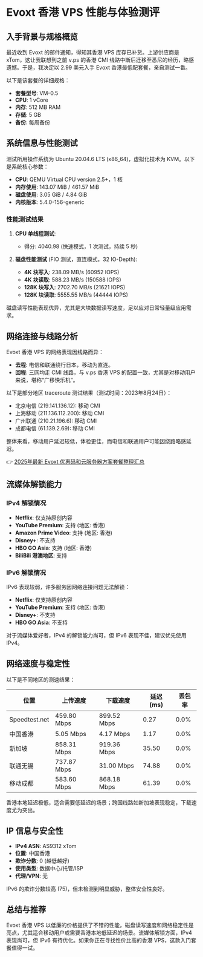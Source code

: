 # Evoxt 香港 VPS 性能与体验测评

## 入手背景与规格概览

最近收到 Evoxt 的邮件通知，得知其香港 VPS 库存已补货。上游供应商是 xTom，这让我联想到之前 v.ps 的香港 CMI 线路中断后迁移至悉尼的经历，略感遗憾。于是，我决定以 2.99 美元入手 Evoxt 香港最低配套餐，亲自测试一番。

以下是该套餐的详细规格：

- **套餐型号**: VM-0.5  
- **CPU**: 1 vCore  
- **内存**: 512 MB RAM  
- **存储**: 5 GB  
- **备份**: 每周备份  

## 系统信息与性能测试

测试所用操作系统为 Ubuntu 20.04.6 LTS (x86_64)，虚拟化技术为 KVM。以下是系统核心参数：

- **CPU**: QEMU Virtual CPU version 2.5+，1 核  
- **内存使用**: 143.07 MiB / 461.57 MiB  
- **磁盘使用**: 3.05 GiB / 4.84 GiB  
- **内核版本**: 5.4.0-156-generic  

### 性能测试结果

1. **CPU 单线程测试**:  
   - 得分: 4040.98 (快速模式，1 次测试，持续 5 秒)  

2. **磁盘性能测试** (FIO 测试，直连模式，32 IO-Depth):  
   - **4K 块写入**: 238.09 MB/s (60952 IOPS)  
   - **4K 块读取**: 588.23 MB/s (150588 IOPS)  
   - **128K 块写入**: 2702.70 MB/s (21621 IOPS)  
   - **128K 块读取**: 5555.55 MB/s (44444 IOPS)  

磁盘读写性能表现优异，尤其是大块数据读写速度，足以应对日常轻量级应用需求。

## 网络连接与线路分析

Evoxt 香港 VPS 的网络表现因线路而异：

- **去程**: 电信和联通绕行日本，移动为直连。  
- **回程**: 三网均走 CMI 线路，与 v.ps 香港 VPS 的配置一致，尤其是对移动用户来说，堪称“广移快乐机”。  

以下是部分地区 traceroute 测试结果（测试时间：2023年8月24日）：

- 北京电信 (219.141.136.12): 移动 CMI  
- 上海移动 (211.136.112.200): 移动 CMI  
- 广州联通 (210.21.196.6): 移动 CMI  
- 成都电信 (61.139.2.69): 移动 CMI  

整体来看，移动用户延迟较低，体验更佳，而电信和联通用户可能因绕路略感延迟。

👉 [2025年最新 Evoxt 优惠码和云服务器方案套餐整理汇总](https://bit.ly/evoxt)

## 流媒体解锁能力

### IPv4 解锁情况

- **Netflix**: 仅支持原创内容  
- **YouTube Premium**: 支持 (地区: 香港)  
- **Amazon Prime Video**: 支持 (地区: 香港)  
- **Disney+**: 不支持  
- **HBO GO Asia**: 支持 (地区: 香港)  
- **BiliBili 港澳地区**: 支持  

### IPv6 解锁情况

IPv6 表现较弱，许多服务因网络连接问题无法解锁：

- **Netflix**: 仅支持原创内容  
- **YouTube Premium**: 支持 (地区: 香港)  
- **Disney+**: 不支持  
- **HBO GO Asia**: 不支持  

对于流媒体爱好者，IPv4 的解锁能力尚可，但 IPv6 表现不佳，建议优先使用 IPv4。

## 网络速度与稳定性

以下是不同地区的测速结果：

| 位置         | 上传速度    | 下载速度    | 延迟 (ms) | 丢包率 |
|--------------|-------------|-------------|-----------|--------|
| Speedtest.net| 459.80 Mbps | 899.52 Mbps | 0.27      | 0.0%   |
| 中国香港     | 5.05 Mbps   | 4.17 Mbps   | 1.17      | 0.0%   |
| 新加坡       | 858.31 Mbps | 919.36 Mbps | 35.50     | 0.0%   |
| 联通无锡     | 737.87 Mbps | 31.00 Mbps  | 74.88     | 0.0%   |
| 移动成都     | 583.60 Mbps | 868.18 Mbps | 61.39     | 0.0%   |

香港本地延迟极低，适合需要低延迟的场景；跨国线路如新加坡表现稳定，下载速度尤为突出。

## IP 信息与安全性

- **IPv4 ASN**: AS9312 xTom  
- **位置**: 中国香港  
- **欺诈分数**: 0 (越低越好)  
- **使用类型**: 数据中心/托管/ISP  
- **代理/VPN**: 无  

IPv6 的欺诈分数较高 (75)，但未检测到明显威胁，整体安全性良好。

## 总结与推荐

Evoxt 香港 VPS 以低廉的价格提供了不错的性能，磁盘读写速度和网络稳定性是亮点，尤其适合移动用户或需要香港本地低延迟的场景。流媒体解锁方面，IPv4 表现尚可，但 IPv6 有待优化。如果你正在寻找性价比高的香港 VPS，这款入门套餐值得一试。